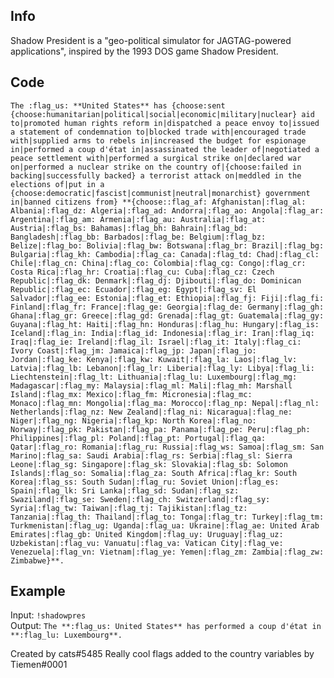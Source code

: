 ## Info

Shadow President is a "geo-political simulator for JAGTAG-powered applications", inspired by the 1993 DOS game Shadow President.

## Code

`The :flag_us: **United States** has {choose:sent {choose:humanitarian|political|social|economic|military|nuclear} aid to|promoted human rights reform in|dispatched a peace envoy to|issued a statement of condemnation to|blocked trade with|encouraged trade with|supplied arms to rebels in|increased the budget for espionage in|performed a coup d'état in|assassinated the leader of|negotiated a peace settlement with|performed a surgical strike on|declared war on|performed a nuclear strike on the country of|{choose:failed in backing|successfully backed} a terrorist attack on|meddled in the elections of|put in a {choose:democratic|fascist|communist|neutral|monarchist} government in|banned citizens from} **{choose::flag_af: Afghanistan|:flag_al: Albania|:flag_dz: Algeria|:flag_ad: Andorra|:flag_ao: Angola|:flag_ar: Argentina|:flag_am: Armenia|:flag_au: Australia|:flag_at: Austria|:flag_bs: Bahamas|:flag_bh: Bahrain|:flag_bd: Bangladesh|:flag_bb: Barbados|:flag_be: Belgium|:flag_bz: Belize|:flag_bo: Bolivia|:flag_bw: Botswana|:flag_br: Brazil|:flag_bg: Bulgaria|:flag_kh: Cambodia|:flag_ca: Canada|:flag_td: Chad|:flag_cl: Chile|:flag_cn: China|:flag_co: Colombia|:flag_cg: Congo|:flag_cr: Costa Rica|:flag_hr: Croatia|:flag_cu: Cuba|:flag_cz: Czech Republic|:flag_dk: Denmark|:flag_dj: Djibouti|:flag_do: Dominican Republic|:flag_ec: Ecuador|:flag_eg: Egypt|:flag_sv: El Salvador|:flag_ee: Estonia|:flag_et: Ethiopia|:flag_fj: Fiji|:flag_fi: Finland|:flag_fr: France|:flag_ge: Georgia|:flag_de: Germany|:flag_gh: Ghana|:flag_gr: Greece|:flag_gd: Grenada|:flag_gt: Guatemala|:flag_gy: Guyana|:flag_ht: Haiti|:flag_hn: Honduras|:flag_hu: Hungary|:flag_is: Iceland|:flag_in: India|:flag_id: Indonesia|:flag_ir: Iran|:flag_iq: Iraq|:flag_ie: Ireland|:flag_il: Israel|:flag_it: Italy|:flag_ci: Ivory Coast|:flag_jm: Jamaica|:flag_jp: Japan|:flag_jo: Jordan|:flag_ke: Kenya|:flag_kw: Kuwait|:flag_la: Laos|:flag_lv: Latvia|:flag_lb: Lebanon|:flag_lr: Liberia|:flag_ly: Libya|:flag_li: Liechtenstein|:flag_lt: Lithuania|:flag_lu: Luxembourg|:flag_mg: Madagascar|:flag_my: Malaysia|:flag_ml: Mali|:flag_mh: Marshall Island|:flag_mx: Mexico|:flag_fm: Micronesia|:flag_mc: Monaco|:flag_mn: Mongolia|:flag_ma: Morocco|:flag_np: Nepal|:flag_nl: Netherlands|:flag_nz: New Zealand|:flag_ni: Nicaragua|:flag_ne: Niger|:flag_ng: Nigeria|:flag_kp: North Korea|:flag_no: Norway|:flag_pk: Pakistan|:flag_pa: Panama|:flag_pe: Peru|:flag_ph: Philippines|:flag_pl: Poland|:flag_pt: Portugal|:flag_qa: Qatar|:flag_ro: Romania|:flag_ru: Russia|:flag_ws: Samoa|:flag_sm: San Marino|:flag_sa: Saudi Arabia|:flag_rs: Serbia|:flag_sl: Sierra Leone|:flag_sg: Singapore|:flag_sk: Slovakia|:flag_sb: Solomon Islands|:flag_so: Somalia|:flag_za: South Africa|:flag_kr: South Korea|:flag_ss: South Sudan|:flag_ru: Soviet Union|:flag_es: Spain|:flag_lk: Sri Lanka|:flag_sd: Sudan|:flag_sz: Swaziland|:flag_se: Sweden|:flag_ch: Switzerland|:flag_sy: Syria|:flag_tw: Taiwan|:flag_tj: Tajikistan|:flag_tz: Tanzania|:flag_th: Thailand|:flag_to: Tonga|:flag_tr: Turkey|:flag_tm: Turkmenistan|:flag_ug: Uganda|:flag_ua: Ukraine|:flag_ae: United Arab Emirates|:flag_gb: United Kingdom|:flag_uy: Uruguay|:flag_uz: Uzbekistan|:flag_vu: Vanuatu|:flag_va: Vatican City|:flag_ve: Venezuela|:flag_vn: Vietnam|:flag_ye: Yemen|:flag_zm: Zambia|:flag_zw: Zimbabwe}**.`

## Example

Input: `!shadowpres`  
Output: `The **:flag_us: United States** has performed a coup d'état in **:flag_lu: Luxembourg**.`

Created by cats#5485
Really cool flags added to the country variables by Tiemen#0001
